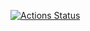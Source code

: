 [![Actions Status](https://github.com/komori3/library/workflows/verify/badge.svg)](https://github.com/komori3/library/actions)